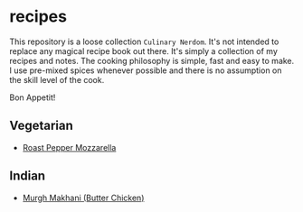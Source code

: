 # recipes

This repository is a loose collection `Culinary Nerdom`.  It's not intended to replace any magical recipe book out there.  It's simply a collection of my recipes and notes.  The cooking philosophy is simple, fast and easy to make.  I use pre-mixed spices whenever possible and there is no assumption on the skill level of the cook.

Bon Appetit!

## Vegetarian

* [Roast Pepper Mozzarella](veggie/peppers-mozzarella)

## Indian

* [Murgh Makhani (Butter Chicken)](indian/butter-chicken)


